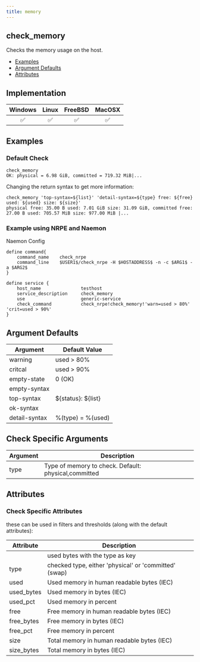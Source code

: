 ```yaml
---
title: memory
---
```


## check_memory

Checks the memory usage on the host.

- [Examples](#examples)
- [Argument Defaults](#argument-defaults)
- [Attributes](#attributes)

## Implementation

| Windows            | Linux              | FreeBSD            | MacOSX             |
|:------------------:|:------------------:|:------------------:|:------------------:|
| :white_check_mark: | :white_check_mark: | :white_check_mark: | :white_check_mark: |

## Examples

### Default Check

    check_memory
    OK: physical = 6.98 GiB, committed = 719.32 MiB|...

Changing the return syntax to get more information:

    check_memory 'top-syntax=${list}' 'detail-syntax=${type} free: ${free} used: ${used} size: ${size}'
    physical free: 35.00 B used: 7.01 GiB size: 31.09 GiB, committed free: 27.00 B used: 705.57 MiB size: 977.00 MiB |...

### Example using NRPE and Naemon

Naemon Config

    define command{
        command_name    check_nrpe
        command_line    $USER1$/check_nrpe -H $HOSTADDRESS$ -n -c $ARG1$ -a $ARG2$
    }

    define service {
        host_name               testhost
        service_description     check_memory
        use                     generic-service
        check_command           check_nrpe!check_memory!'warn=used > 80%' 'crit=used > 90%'
    }

## Argument Defaults

| Argument      | Default Value        |
| ------------- | -------------------- |
| warning       | used > 80%           |
| critcal       | used > 90%           |
| empty-state   | 0 (OK)               |
| empty-syntax  |                      |
| top-syntax    | \${status}: \${list} |
| ok-syntax     |                      |
| detail-syntax | %(type) = %(used)    |

## Check Specific Arguments

| Argument | Description                                          |
| -------- | ---------------------------------------------------- |
| type     | Type of memory to check. Default: physical,committed |

## Attributes

### Check Specific Attributes

these can be used in filters and thresholds (along with the default attributes):

| Attribute  | Description                                           |
| ---------- | ----------------------------------------------------- |
| <type>     | used bytes with the type as key                       |
| type       | checked type, either 'physical' or 'committed' (swap) |
| used       | Used memory in human readable bytes (IEC)             |
| used_bytes | Used memory in bytes (IEC)                            |
| used_pct   | Used memory in percent                                |
| free       | Free memory in human readable bytes (IEC)             |
| free_bytes | Free memory in bytes (IEC)                            |
| free_pct   | Free memory in percent                                |
| size       | Total memory in human readable bytes (IEC)            |
| size_bytes | Total memory in bytes (IEC)                           |
